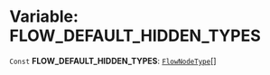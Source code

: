 # Variable: FLOW\_DEFAULT\_HIDDEN\_TYPES

`Const` **FLOW\_DEFAULT\_HIDDEN\_TYPES**: [`FlowNodeType`](/en/auto-docs/document/types/FlowNodeType.md)\[]
